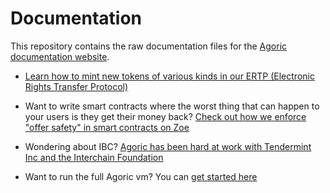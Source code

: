 # Documentation

This repository contains the raw documentation files for the [Agoric
documentation website](https://agoric.com/documentation/).

* [Learn how to mint new tokens of various kinds in our ERTP (Electronic
Rights Transfer
Protocol)](https://agoric.com/documentation/ertp/guide/)


* Want to write smart contracts where the worst thing that can happen to
your users is they get their money back? [Check out how we enforce
"offer safety" in smart contracts on
Zoe](https://agoric.com/documentation/zoe/guide/)


* Wondering about IBC? [Agoric has been hard at work with Tendermint Inc
and the Interchain Foundation](https://cosmos.network/ibc)


* Want to run the full Agoric vm? You can [get started
here](https://agoric.com/documentation/getting-started/#overview)
